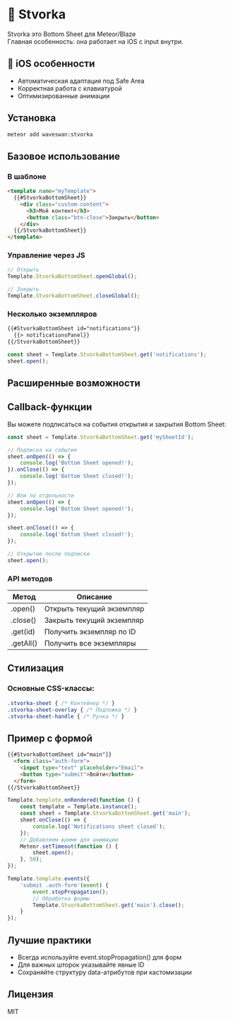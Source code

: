 # 🌳️ Stvorka

Stvorka это Bottom Sheet для Meteor/Blaze  
Главная особенность: она работает на iOS с input внутри.
## 🍏 iOS особенности

- Автоматическая адаптация под Safe Area
- Корректная работа с клавиатурой
- Оптимизированные анимации
## Установка
```bash
meteor add waveswan:stvorka
```

## Базовое использование

### В шаблоне

```html
<template name="myTemplate">
  {{#StvorkaBottomSheet}}
    <div class="custom-content">
      <h3>Мой контент</h3>
      <button class="btn-close">Закрыть</button>
    </div>
  {{/StvorkaBottomSheet}}
</template>
```
### Управление через JS

```javascript
// Открыть
Template.StvorkaBottomSheet.openGlobal();

// Закрыть 
Template.StvorkaBottomSheet.closeGlobal();
```
### Несколько экземпляров

```html
{{#StvorkaBottomSheet id="notifications"}}
  {{> notificationsPanel}}
{{/StvorkaBottomSheet}}
```
```javascript
const sheet = Template.StvorkaBottomSheet.get('notifications');
sheet.open();
```
## Расширенные возможности

## Callback-функции

Вы можете подписаться на события открытия и закрытия Bottom Sheet:

```javascript
const sheet = Template.StvorkaBottomSheet.get('mySheetId');

// Подписка на события
sheet.onOpen(() => {
    console.log('Bottom Sheet opened!');
}).onClose(() => {
    console.log('Bottom Sheet closed!');
});

// Или по отдельности
sheet.onOpen(() => {
    console.log('Bottom Sheet opened!');
});

sheet.onClose(() => {
    console.log('Bottom Sheet closed!');
});

// Открытие после подписки
sheet.open();
```

### API методов

| Метод	   |Описание|
|----------|--------|
| .open()	 |Открыть текущий экземпляр
| .close()	 |Закрыть текущий экземпляр
| .get(id)	 |Получить экземпляр по ID
| .getAll()	 |Получить все экземпляры
## Стилизация

### Основные CSS-классы:

```css
.stvorka-sheet { /* Контейнер */ }
.stvorka-sheet-overlay { /* Подложка */ }
.stvorka-sheet-handle { /* Ручка */ }
```
## Пример с формой

```html
{{#StvorkaBottomSheet id="main"}}
  <form class="auth-form">
    <input type="text" placeholder="Email">
    <button type="submit">Войти</button>
  </form>
{{/StvorkaBottomSheet}}
```
```javascript
Template.template.onRendered(function () {
    const template = Template.instance();
    const sheet = Template.StvorkaBottomSheet.get('main');
    sheet.onClose(() => {
        console.log('Notifications sheet closed');
    });
    // Добавляем время для анимации
    Meteor.setTimeout(function () {
        sheet.open();
    }, 50);
});

Template.template.events({
    'submit .auth-form'(event) {
        event.stopPropagation();
        // Обработка формы
        Template.StvorkaBottomSheet.get('main').close();
    }
});
```
## Лучшие практики

- Всегда используйте event.stopPropagation() для форм
- Для важных шторок указывайте явные ID
- Сохраняйте структуру data-атрибутов при кастомизации
## Лицензия

MIT